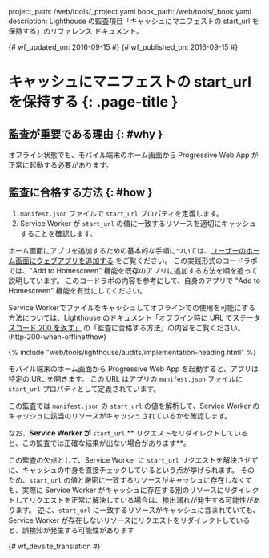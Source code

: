 project_path: /web/tools/_project.yaml
book_path: /web/tools/_book.yaml
description: Lighthouse の監査項目「キャッシュにマニフェストの start_url を保持する」のリファレンス ドキュメント。

{# wf_updated_on: 2016-09-15 #}
{# wf_published_on: 2016-09-15 #}

#  キャッシュにマニフェストの start_url を保持する {: .page-title }

##  監査が重要である理由 {: #why }

オフライン状態でも、モバイル端末のホーム画面から Progressive Web App が正常に起動する必要があります。


##  監査に合格する方法 {: #how }

1. `manifest.json` ファイルで `start_url` プロパティを定義します。
2. Service Worker が `start_url` の値に一致するリソースを適切にキャッシュすることを確認します。


ホーム画面にアプリを追加するための基本的な手順については、[ユーザーのホーム画面にウェブアプリを追加する](https://codelabs.developers.google.com/codelabs/add-to-home-screen)
をご覧ください。
この実践形式のコードラボでは、"Add to Homescreen" 機能を既存のアプリに追加する方法を順を追って説明しています。
このコードラボの内容を参考にして、自身のアプリで "Add to Homescreen" 機能を有効にしてください。


Service Workerでファイルをキャッシュしてオフラインでの使用を可能にする方法については、Lighthouse のドキュメント[「オフライン時に URL でステータスコード 200 を返す」](http-200-when-offline#how) の「監査に合格する方法」の内容をご覧ください。(http-200-when-offline#how)



{% include "web/tools/lighthouse/audits/implementation-heading.html" %}

モバイル端末のホーム画面から Progressive Web App を起動すると、アプリは特定の URL を開きます。
この URL はアプリの
`manifest.json` ファイルに `start_url` プロパティとして定義されています。

この監査では `manifest.json` の `start_url` の値を解析して、Service Worker のキャッシュに該当のリソースがキャッシュされているかを確認します。


なお、**Service Worker が** `start_url` ** リクエストをリダイレクトしていると、この監査では正確な結果が出ない場合があります**。


この監査の欠点として、Service Worker に `start_url`
リクエストを解決させずに、キャッシュの中身を直接チェックしているという点が挙げられます。
そのため、`start_url` の値と厳密に一致するリソースがキャッシュに存在しなくても、実際に Service Worker がキャッシュに存在する別のリソースにリダイレクトしてリクエストを正常に解決している場合は、検出漏れが発生する可能性があります。
逆に、`start_url` に一致するリソースがキャッシュに含まれていても、Service Worker が存在しないリソースにリクエストをリダイレクトしていると、誤検知が発生する可能性があります





{# wf_devsite_translation #}

